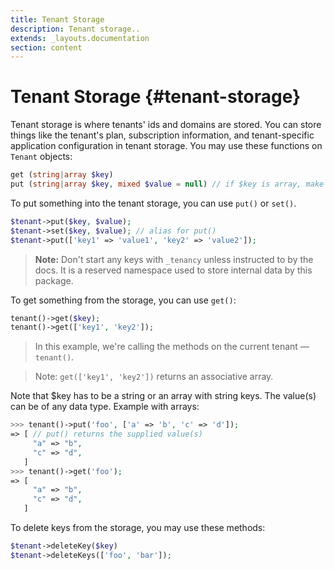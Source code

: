 ```yaml
---
title: Tenant Storage
description: Tenant storage..
extends: _layouts.documentation
section: content
---
```


# Tenant Storage {#tenant-storage}

Tenant storage is where tenants' ids and domains are stored. You can store things like the tenant's plan, subscription information, and tenant-specific application configuration in tenant storage. You may use these functions on `Tenant` objects:
```php
get (string|array $key)
put (string|array $key, mixed $value = null) // if $key is array, make sure $value is null
```

To put something into the tenant storage, you can use `put()` or `set()`.
```php
$tenant->put($key, $value);
$tenant->set($key, $value); // alias for put()
$tenant->put(['key1' => 'value1', 'key2' => 'value2']);
```

> **Note:** Don't start any keys with `_tenancy` unless instructed to by the docs. It is a reserved namespace used to store internal data by this package.

To get something from the storage, you can use `get()`:

```php
tenant()->get($key);
tenant()->get(['key1', 'key2']);
```

> In this example, we're calling the methods on the current tenant &mdash; `tenant()`.

> Note: `get(['key1', 'key2'])` returns an associative array.

Note that $key has to be a string or an array with string keys. The value(s) can be of any data type. Example with arrays:

```php
>>> tenant()->put('foo', ['a' => 'b', 'c' => 'd']);
=> [ // put() returns the supplied value(s)
     "a" => "b",
     "c" => "d",
   ]
>>> tenant()->get('foo');
=> [
     "a" => "b",
     "c" => "d",
   ]
```

To delete keys from the storage, you may use these methods:
```php
$tenant->deleteKey($key)
$tenant->deleteKeys(['foo', 'bar']);
```
